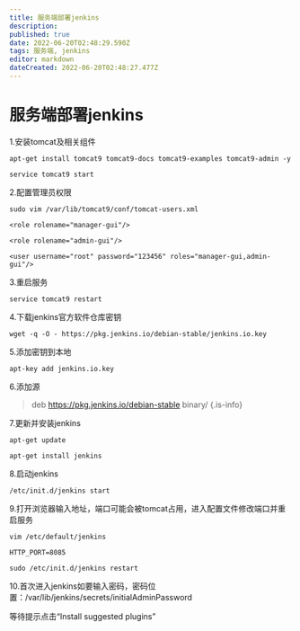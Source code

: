 ```yaml
---
title: 服务端部署jenkins
description: 
published: true
date: 2022-06-20T02:48:29.590Z
tags: 服务端, jenkins
editor: markdown
dateCreated: 2022-06-20T02:48:27.477Z
---
```


# 服务端部署jenkins
1.安装tomcat及相关组件

`apt-get install tomcat9 tomcat9-docs tomcat9-examples tomcat9-admin -y`

`service tomcat9 start`

2.配置管理员权限

`sudo vim /var/lib/tomcat9/conf/tomcat-users.xml`

```
<role rolename="manager-gui"/>

<role rolename="admin-gui"/>

<user username="root" password="123456" roles="manager-gui,admin-gui"/>
```

3.重启服务

`service tomcat9 restart`

4.下载jenkins官方软件仓库密钥

`wget -q -O - https://pkg.jenkins.io/debian-stable/jenkins.io.key`

5.添加密钥到本地

`apt-key add jenkins.io.key`

6.添加源

> deb https://pkg.jenkins.io/debian-stable binary/
{.is-info}


7.更新并安装jenkins

`apt-get update`

`apt-get install jenkins`

8.启动jenkins

`/etc/init.d/jenkins start`

9.打开浏览器输入地址，端口可能会被tomcat占用，进入配置文件修改端口并重启服务

```
vim /etc/default/jenkins

HTTP_PORT=8085
```
`sudo /etc/init.d/jenkins restart`

10.首次进入jenkins如要输入密码，密码位置：/var/lib/jenkins/secrets/initialAdminPassword

等待提示点击“Install suggested plugins”